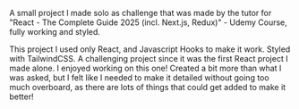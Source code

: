 A small project I made solo as challenge that was made by the tutor for "React - The Complete Guide 2025 (incl. Next.js, Redux)" - Udemy Course, fully working and styled.

This project I used only React, and Javascript Hooks to make it work. Styled with TailwindCSS. A challenging project since it was the first React project I made alone. I enjoyed working on this one!
Created a bit more than what I was asked, but I felt like I needed to make it detailed without going too much overboard, as there are lots of things that could get added to make it better!
